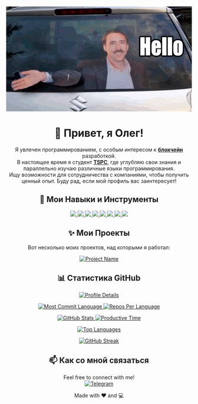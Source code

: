 
<p align="center">
  <a href="https://github.com/wr479">
    <img src="https://raw.githubusercontent.com/wr479/wr479/main/hello-2.gif" alt="Awesome Welcome" width="600" />
   
  </a>
</p>

<h1 align="center">
  👋 Привет, я Олег!
</h1>

<p align="center">
  Я увлечен программированием, с особым интересом к <a href="https://en.wikipedia.org/wiki/Blockchain" target="_blank"><strong>блокчейн</strong></a> разработкой.
  <br />
  В настоящее время я студент <a href="https://www.tupik.ru/Education/Institutes/tsput-energetiki-i-elektroniki/" target="_blank"><strong>TSPC</strong></a>, где углубляю свои знания и параллельно изучаю различные языки программирования.
  <br />
  Ищу возможности для сотрудничества с компаниями, чтобы получить ценный опыт. Буду рад, если мой профиль вас заинтересует!
</p>

<h2 align="center">🚀 Мои Навыки и Инструменты</h2>

<p align="center">
  <a href="#html5" alt="HTML5">
    <img src="https://img.shields.io/badge/HTML5-E34F26?style=for-the-badge&logo=html5&logoColor=white" />
  </a>
  <a href="#css3" alt="CSS3">
    <img src="https://img.shields.io/badge/CSS3-1572B6?style=for-the-badge&logo=css3&logoColor=white" />
  </a>
  <a href="#nodejs" alt="NodeJS">
    <img src="https://img.shields.io/badge/Node.js-339933?style=for-the-badge&logo=nodedotjs&logoColor=white" />
  </a>
  <a href="#solidity" alt="Solidity">
    <img src="https://img.shields.io/badge/Solidity-000000?style=for-the-badge&logo=solidity&logoColor=white" />
  </a>
  <a href="#express" alt="Express">
    <img src="https://img.shields.io/badge/Express-000000?style=for-the-badge&logo=express&logoColor=white" />
  </a>
  <a href="#reactjs" alt="ReactJS">
    <img src="https://img.shields.io/badge/ReactJS-61DAFB?style=for-the-badge&logo=react&logoColor=black" />
  </a>
  <a href="#svg" alt="SVG">
    <img src="https://img.shields.io/badge/SVG-FFBB00?style=for-the-badge&logo=svg&logoColor=black" />
  </a>
  <a href="#web3js" alt="Web3.js">
    <img src="https://img.shields.io/badge/Web3.js-F16822?style=for-the-badge&logo=web3dotjs&logoColor=white" />
  </a>
</p>



<h2 align="center">✨ Мои Проекты</h2>

<p align="center">
  Вот несколько моих проектов, над которыми я работал:
</p>

<div align="center">
  <a href="https://github.com/wr479/your-project-name" target="_blank">
    <img src="https://github-readme-stats.vercel.app/api/pin/repos-per-language?username=wr479&repo=your-project-name&title_color=ffffff&icon_color=61DAFB&text_color=ffffff&bg_color=263238" alt="Project Name" />
    <!-- Замените your-project-name на реальное имя вашего репозитория -->
    <!-- Вы можете использовать другие виджеты для отображения проекта -->
  </a>
</div>

<h2 align="center">📊 Статистика GitHub</h2>

<p align="center">
  <a href="https://github.com/wr479">
    <img src="https://github-profile-summary-cards.vercel.app/api/cards/profile-details?username=wr479&theme=solarized_dark&hide_title=true&show=cards" alt="Profile Details" />
  </a>
</p>

<p align="center">
  <a href="https://github.com/wr479">
    <img src="https://github-profile-summary-cards.vercel.app/api/cards/most-commit-language?username=wr479&theme=solarized_dark&hide_title=true&show=cards" alt="Most Commit Language" />
  </a>
  <a href="https://github.com/wr479">
    <img src="https://github-profile-profile-summary-cards.vercel.app/api/cards/repos-per-language?username=wr479&theme=solarized_dark&hide_title=true&show=cards" alt="Repos Per Language" />
  </a>
</p>

<p align="center">
  <a href="https://github.com/wr479">
    <img src="https://github-profile-summary-cards.vercel.app/api/cards/stats?username=wr479&theme=solarized_dark&hide_title=true&show=cards" alt="GitHub Stats" />
  </a>
  <a href="https://github.com/wr479">
    <img src="https://github-profile-summary-cards.vercel.app/api/cards/productive-time?username=wr479&theme=solarized_dark&hide_title=true&show=cards" alt="Productive Time" />
  </a>
</p>

<p align="center">
  <a href="https://github.com/anuraghazra/github-readme-stats" target="_blank">
    <img src="https://github-readme-stats.vercel.app/api/top-langs/?username=wr479&layout=compact&theme=solarized_dark&hide_border=true&title_color=ffffff&text_color=ffffff&icon_color=61DAFB" alt="Top Languages" />
  </a>
</p>

<p align="center">
  <a href="https://git.io/streak-stats" target="_blank">
    <img src="https://github-readme-stats.vercel.app/api/streak-stats/?username=wr479&theme=solarized_dark&hide_border=true&title_color=ffffff&text_color=ffffff&icon_color=E34F26" alt="GitHub Streak" />
  </a>
</p>

<h2 align="center">📫 Как со мной связаться</h2>

<p align="center">
  Feel free to connect with me!
  <br />
  <a href="https://t.me/wr479" target="_blank">
    <img src="https://img.shields.io/badge/Telegram-2CA5E2?style=for-the-badge&logo=telegram&logoColor=white" alt="Telegram" />
  </a>
</p>

<!-- ============================================================================ -->
<!--                                  🎉                                        -->
<!-- ============================================================================ -->

<p align="center">
  Made with ❤️ and 💻
</p>
